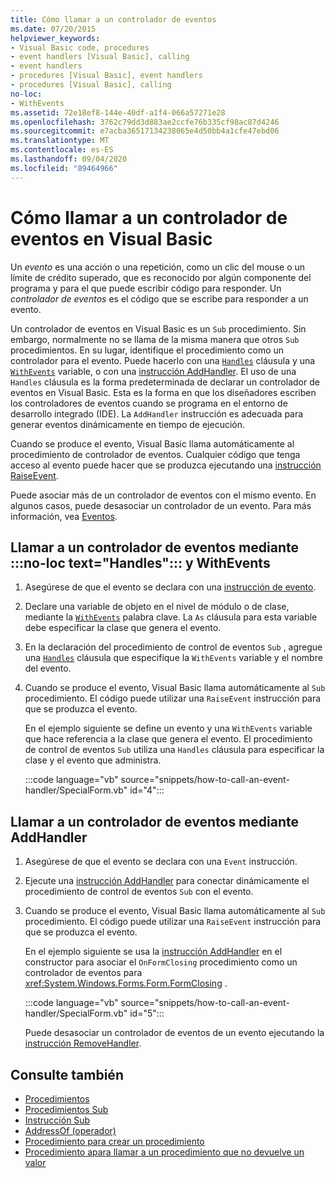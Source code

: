 ```yaml
---
title: Cómo llamar a un controlador de eventos
ms.date: 07/20/2015
helpviewer_keywords:
- Visual Basic code, procedures
- event handlers [Visual Basic], calling
- event handlers
- procedures [Visual Basic], event handlers
- procedures [Visual Basic], calling
no-loc:
- WithEvents
ms.assetid: 72e18ef8-144e-40df-a1f4-066a57271e28
ms.openlocfilehash: 3762c79dd3d883ae2ccfe76b335cf98ac87d4246
ms.sourcegitcommit: e7acba36517134238065e4d50bb4a1cfe47ebd06
ms.translationtype: MT
ms.contentlocale: es-ES
ms.lasthandoff: 09/04/2020
ms.locfileid: "89464966"
---
```

# <a name="how-to-call-an-event-handler-in-visual-basic"></a>Cómo llamar a un controlador de eventos en Visual Basic

Un *evento* es una acción o una repetición, como un clic del mouse o un límite de crédito superado, que es reconocido por algún componente del programa y para el que puede escribir código para responder. Un *controlador de eventos* es el código que se escribe para responder a un evento.

Un controlador de eventos en Visual Basic es un `Sub` procedimiento. Sin embargo, normalmente no se llama de la misma manera que otros `Sub` procedimientos. En su lugar, identifique el procedimiento como un controlador para el evento. Puede hacerlo con una [`Handles`](../../../language-reference/statements/handles-clause.md) cláusula y una [`WithEvents`](../../../language-reference/modifiers/withevents.md) variable, o con una [instrucción AddHandler](../../../language-reference/statements/addhandler-statement.md). El uso de una `Handles` cláusula es la forma predeterminada de declarar un controlador de eventos en Visual Basic. Esta es la forma en que los diseñadores escriben los controladores de eventos cuando se programa en el entorno de desarrollo integrado (IDE). La `AddHandler` instrucción es adecuada para generar eventos dinámicamente en tiempo de ejecución.

Cuando se produce el evento, Visual Basic llama automáticamente al procedimiento de controlador de eventos. Cualquier código que tenga acceso al evento puede hacer que se produzca ejecutando una [instrucción RaiseEvent](../../../language-reference/statements/raiseevent-statement.md).

Puede asociar más de un controlador de eventos con el mismo evento. En algunos casos, puede desasociar un controlador de un evento. Para más información, vea [Eventos](../events/index.md).

## <a name="call-an-event-handler-using-no-loc-texthandles-and-no-locwithevents"></a>Llamar a un controlador de eventos mediante :::no-loc text="Handles"::: y WithEvents

1. Asegúrese de que el evento se declara con una [instrucción de evento](../../../language-reference/statements/event-statement.md).

2. Declare una variable de objeto en el nivel de módulo o de clase, mediante la [`WithEvents`](../../../language-reference/modifiers/withevents.md) palabra clave. La `As` cláusula para esta variable debe especificar la clase que genera el evento.

3. En la declaración del procedimiento de control de eventos `Sub` , agregue una [`Handles`](../../../language-reference/statements/handles-clause.md) cláusula que especifique la `WithEvents` variable y el nombre del evento.

4. Cuando se produce el evento, Visual Basic llama automáticamente al `Sub` procedimiento. El código puede utilizar una `RaiseEvent` instrucción para que se produzca el evento.

    En el ejemplo siguiente se define un evento y una `WithEvents` variable que hace referencia a la clase que genera el evento. El procedimiento de control de eventos `Sub` utiliza una `Handles` cláusula para especificar la clase y el evento que administra.

    :::code language="vb" source="snippets/how-to-call-an-event-handler/SpecialForm.vb" id="4":::

## <a name="call-an-event-handler-using-addhandler"></a>Llamar a un controlador de eventos mediante AddHandler

1. Asegúrese de que el evento se declara con una `Event` instrucción.

2. Ejecute una [instrucción AddHandler](../../../language-reference/statements/addhandler-statement.md) para conectar dinámicamente el procedimiento de control de eventos `Sub` con el evento.

3. Cuando se produce el evento, Visual Basic llama automáticamente al `Sub` procedimiento. El código puede utilizar una `RaiseEvent` instrucción para que se produzca el evento.

    En el ejemplo siguiente se usa la [instrucción AddHandler](../../../language-reference/statements/addhandler-statement.md) en el constructor para asociar el `OnFormClosing` procedimiento como un controlador de eventos para <xref:System.Windows.Forms.Form.FormClosing> .

    :::code language="vb" source="snippets/how-to-call-an-event-handler/SpecialForm.vb" id="5":::

    Puede desasociar un controlador de eventos de un evento ejecutando la [instrucción RemoveHandler](../../../language-reference/statements/removehandler-statement.md).

## <a name="see-also"></a>Consulte también

- [Procedimientos](index.md)
- [Procedimientos Sub](sub-procedures.md)
- [Instrucción Sub](../../../language-reference/statements/sub-statement.md)
- [AddressOf (operador)](../../../language-reference/operators/addressof-operator.md)
- [Procedimiento para crear un procedimiento](how-to-create-a-procedure.md)
- [Procedimiento apara llamar a un procedimiento que no devuelve un valor](how-to-call-a-procedure-that-does-not-return-a-value.md)
